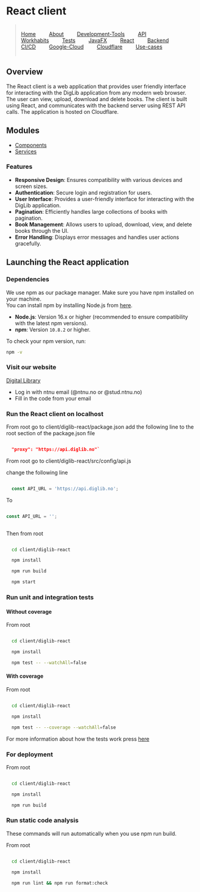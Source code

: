 # React client

>&#8203;    
>[Home](../../README.md)&nbsp;&nbsp;&nbsp;&nbsp;&nbsp;&nbsp;&nbsp;&nbsp; 
[About](../../docs/README.md)&nbsp;&nbsp;&nbsp;&nbsp;&nbsp;&nbsp;&nbsp;&nbsp;
[Development-Tools](../../docs/release3/development-tools.md)&nbsp;&nbsp;&nbsp;&nbsp;&nbsp;&nbsp;&nbsp;&nbsp;
[API](../../docs/release3/api-calls.md)&nbsp;&nbsp;&nbsp;&nbsp;&nbsp;&nbsp;&nbsp;&nbsp;
[Workhabits](../../docs/release3/workflow.md)&nbsp;&nbsp;&nbsp;&nbsp;&nbsp;&nbsp;&nbsp;&nbsp;
[Tests](../../docs/release3/tests.md)&nbsp;&nbsp;&nbsp;&nbsp;&nbsp;&nbsp;&nbsp;&nbsp;
[JavaFX](../../client/diglib-javafx/README.md)&nbsp;&nbsp;&nbsp;&nbsp;&nbsp;&nbsp;&nbsp;&nbsp;
[React](../../client/diglib-react/README.md)&nbsp;&nbsp;&nbsp;&nbsp;&nbsp;&nbsp;&nbsp;&nbsp;
[Backend](../../backend/README.md)&nbsp;&nbsp;&nbsp;&nbsp;&nbsp;&nbsp;&nbsp;&nbsp;
[CI/CD](../../docs/release3/gitlab-ci.md)&nbsp;&nbsp;&nbsp;&nbsp;&nbsp;&nbsp;&nbsp;&nbsp;
[Google-Cloud](../../docs/release3/gcloud-setup.md)&nbsp;&nbsp;&nbsp;&nbsp;&nbsp;&nbsp;&nbsp;&nbsp;
[Cloudflare](../../docs/release3/cloudflare-setup.md)&nbsp;&nbsp;&nbsp;&nbsp;&nbsp;&nbsp;&nbsp;&nbsp;
[Use-cases](../../docs/release3/usercase.md)&nbsp;&nbsp;&nbsp;&nbsp;&nbsp;&nbsp;&nbsp;&nbsp;     
>&#8203;  

## Overview


The React client is a web application that provides user friendly interface for interacting with the DigLib application from any modern web browser. The user can view, upload, download and delete books. The client is built using React, and communicates with the backend server using REST API calls. The application is hosted on Cloudflare.


## Modules
 * [Components](src/components/readme.md)
 * [Services](src/services/readme.md)


### Features

- **Responsive Design**: Ensures compatibility with various devices and screen sizes.
- **Authentication**: Secure login and registration for users.
- **User Interface**: Provides a user-friendly interface for interacting with the DigLib application.
- **Pagination**: Efficiently handles large collections of books with pagination.
- **Book Management**: Allows users to upload, download, view, and delete books through the UI.
- **Error Handling**: Displays error messages and handles user actions gracefully.



## Launching the React application

### Dependencies

We use npm as our package manager. Make sure you have npm installed on your machine.  
You can install npm by installing Node.js from [here](https://nodejs.org/en/download/).

- **Node.js**: Version 16.x or higher (recommended to ensure compatibility with the latest npm versions).
- **npm**: Version `10.8.2` or higher.

To check your npm version, run:
```bash
npm -v
```



### Visit our website

[Digital Library](https://diglib.no)

- Log in with ntnu email (@ntnu.no or @stud.ntnu.no)
- Fill in the code from your email


### Run the React client on localhost

From root go to client/diglib-react/package.json
add the following line to the root section of the package.json file

```json

  "proxy": "https://api.diglib.no"`

```
From root go to client/diglib-react/src/config/api.js

change the following line

```javascript

  const API_URL = 'https://api.diglib.no';

```
To
    
```javascript

const API_URL = '';
    
```

Then from root

```bash

  cd client/diglib-react

  npm install

  npm run build

  npm start

```


### Run unit and integration tests

#### Without coverage

From root

```bash

  cd client/diglib-react

  npm install

  npm test -- --watchAll=false

```

#### With coverage

From root

```bash

  cd client/diglib-react

  npm install

  npm test -- --coverage --watchAll=false

```

For more information about how the tests work press [here](../../docs/release3/tests.md)


### For deployment

From root

```bash

  cd client/diglib-react

  npm install

  npm run build

```

### Run static code analysis
These commands will run automatically when you use npm run build.

From root

```bash

  cd client/diglib-react

  npm install

  npm run lint && npm run format:check

```

